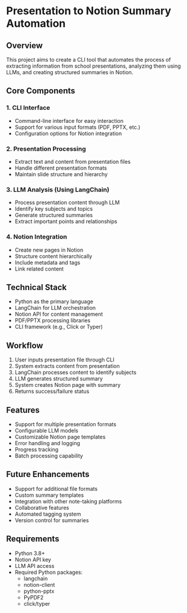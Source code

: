 # Presentation to Notion Summary Automation

## Overview
This project aims to create a CLI tool that automates the process of extracting information from school presentations, analyzing them using LLMs, and creating structured summaries in Notion.


## Core Components

### 1. CLI Interface
- Command-line interface for easy interaction
- Support for various input formats (PDF, PPTX, etc.)
- Configuration options for Notion integration

### 2. Presentation Processing
- Extract text and content from presentation files
- Handle different presentation formats
- Maintain slide structure and hierarchy

### 3. LLM Analysis (Using LangChain)
- Process presentation content through LLM
- Identify key subjects and topics
- Generate structured summaries
- Extract important points and relationships

### 4. Notion Integration
- Create new pages in Notion
- Structure content hierarchically
- Include metadata and tags
- Link related content

## Technical Stack
- Python as the primary language
- LangChain for LLM orchestration
- Notion API for content management
- PDF/PPTX processing libraries
- CLI framework (e.g., Click or Typer)

## Workflow
1. User inputs presentation file through CLI
2. System extracts content from presentation
3. LangChain processes content to identify subjects
4. LLM generates structured summary
5. System creates Notion page with summary
6. Returns success/failure status

## Features
- Support for multiple presentation formats
- Configurable LLM models
- Customizable Notion page templates
- Error handling and logging
- Progress tracking
- Batch processing capability

## Future Enhancements
- Support for additional file formats
- Custom summary templates
- Integration with other note-taking platforms
- Collaborative features
- Automated tagging system
- Version control for summaries

## Requirements
- Python 3.8+
- Notion API key
- LLM API access
- Required Python packages:
  - langchain
  - notion-client
  - python-pptx
  - PyPDF2
  - click/typer
